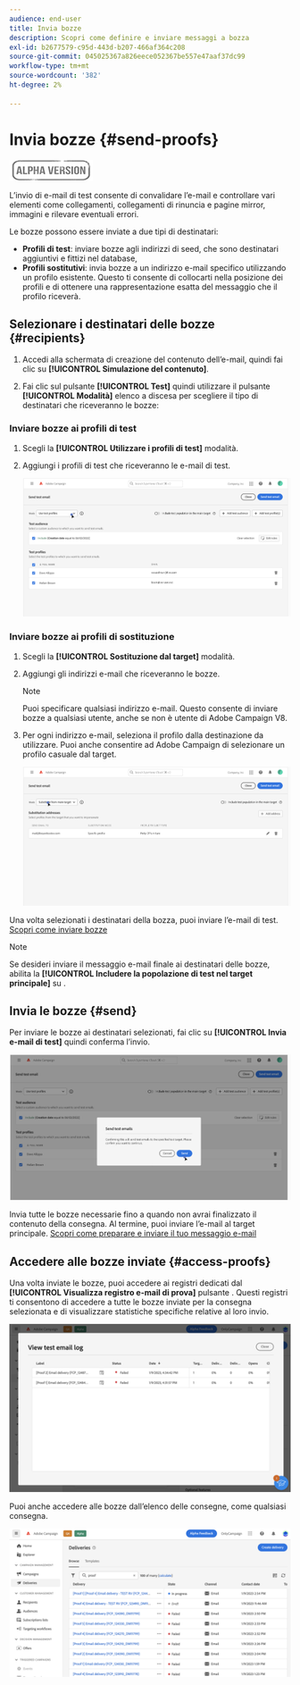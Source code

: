 ```yaml
---
audience: end-user
title: Invia bozze
description: Scopri come definire e inviare messaggi a bozza
exl-id: b2677579-c95d-443d-b207-466af364c208
source-git-commit: 045025367a826eece052367be557e47aaf37dc99
workflow-type: tm+mt
source-wordcount: '382'
ht-degree: 2%

---
```


# Invia bozze {#send-proofs}

![](../assets/do-not-localize/badge.png)

L’invio di e-mail di test consente di convalidare l’e-mail e controllare vari elementi come collegamenti, collegamenti di rinuncia e pagine mirror, immagini e rilevare eventuali errori.

Le bozze possono essere inviate a due tipi di destinatari:

* **Profili di test**: inviare bozze agli indirizzi di seed, che sono destinatari aggiuntivi e fittizi nel database,
* **Profili sostitutivi**: invia bozze a un indirizzo e-mail specifico utilizzando un profilo esistente. Questo ti consente di collocarti nella posizione dei profili e di ottenere una rappresentazione esatta del messaggio che il profilo riceverà.

## Selezionare i destinatari delle bozze {#recipients}

1. Accedi alla schermata di creazione del contenuto dell’e-mail, quindi fai clic su **[!UICONTROL Simulazione del contenuto]**.

1. Fai clic sul pulsante **[!UICONTROL Test]** quindi utilizzare il pulsante **[!UICONTROL Modalità]** elenco a discesa per scegliere il tipo di destinatari che riceveranno le bozze:

<!-- to check: by default, profiles selected in previous screen are pre-selected for proofs. Can add addtitional profiles + remove preselected?-->

### Inviare bozze ai profili di test

1. Scegli la **[!UICONTROL Utilizzare i profili di test]** modalità.

1. Aggiungi i profili di test che riceveranno le e-mail di test.

   <!--FOR BETA: You can also build an audience to select test profiles based on your own criteria using the **[!UICONTROL Add test audience]** button.-->

   ![](assets/test-profiles-audience.png)

### Inviare bozze ai profili di sostituzione

1. Scegli la **[!UICONTROL Sostituzione dal target]** modalità.

1. Aggiungi gli indirizzi e-mail che riceveranno le bozze.

   >[!NOTE]
   >
   >Puoi specificare qualsiasi indirizzo e-mail. Questo consente di inviare bozze a qualsiasi utente, anche se non è utente di Adobe Campaign V8.

1. Per ogni indirizzo e-mail, seleziona il profilo dalla destinazione da utilizzare. Puoi anche consentire ad Adobe Campaign di selezionare un profilo casuale dal target.

   ![](assets/substitution.png)

Una volta selezionati i destinatari della bozza, puoi inviare l’e-mail di test. [Scopri come inviare bozze](#send)

>[!NOTE]
>
>Se desideri inviare il messaggio e-mail finale ai destinatari delle bozze, abilita la **[!UICONTROL Includere la popolazione di test nel target principale]** su .

## Invia le bozze {#send}

Per inviare le bozze ai destinatari selezionati, fai clic su **[!UICONTROL Invia e-mail di test]** quindi conferma l’invio.

![](assets/send-proof.png)

Invia tutte le bozze necessarie fino a quando non avrai finalizzato il contenuto della consegna. Al termine, puoi inviare l’e-mail al target principale. [Scopri come preparare e inviare il tuo messaggio e-mail](../monitor/prepare-send.md)

## Accedere alle bozze inviate {#access-proofs}

Una volta inviate le bozze, puoi accedere ai registri dedicati dal **[!UICONTROL Visualizza registro e-mail di prova]** pulsante . Questi registri ti consentono di accedere a tutte le bozze inviate per la consegna selezionata e di visualizzare statistiche specifiche relative al loro invio.

![](assets/proof-log.png)

Puoi anche accedere alle bozze dall’elenco delle consegne, come qualsiasi consegna.

![](assets/delivery-list.png)
